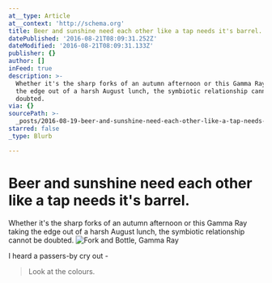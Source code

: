 ```yaml
---
at__type: Article
at__context: 'http://schema.org'
title: Beer and sunshine need each other like a tap needs it's barrel.
datePublished: '2016-08-21T08:09:31.252Z'
dateModified: '2016-08-21T08:09:31.133Z'
publisher: {}
author: []
inFeed: true
description: >-
  Whether it's the sharp forks of an autumn afternoon or this Gamma Ray taking
  the edge out of a harsh August lunch, the symbiotic relationship cannot be
  doubted.
via: {}
sourcePath: >-
  _posts/2016-08-19-beer-and-sunshine-need-each-other-like-a-tap-needs-its-barr.md
starred: false
_type: Blurb

---
```

# Beer and sunshine need each other like a tap needs it's barrel.

Whether it's the sharp forks of an autumn afternoon or this Gamma Ray taking the edge out of a harsh August lunch, the symbiotic relationship cannot be doubted.
![Fork and Bottle, Gamma Ray](https://the-grid-user-content.s3-us-west-2.amazonaws.com/8cda36b7-2f2c-4643-9c82-84e9c4a29033.jpg)

I heard a passers-by cry out -

> Look at the colours.